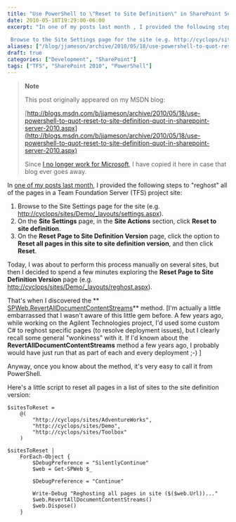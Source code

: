 ```yaml
---
title: "Use PowerShell to \"Reset to Site Definition\" in SharePoint Server 2010"
date: 2010-05-18T19:29:00-06:00
excerpt: "In one of my posts last month , I provided the following steps to \"reghost\" all of the pages in a Team Foundation Server (TFS) project site: 
 
 Browse to the Site Settings page for the site (e.g. http://cyclops/sites/Demo/_layouts/settings.aspx )...."
aliases: ["/blog/jjameson/archive/2010/05/18/use-powershell-to-quot-reset-to-site-definition-quot-in-sharepoint-server-2010.aspx"]
draft: true
categories: ["Development", "SharePoint"]
tags: ["TFS", "SharePoint 2010", "PowerShell"]
---
```


> **Note**
>
> This post originally appeared on my MSDN blog:
>
> [http://blogs.msdn.com/b/jjameson/archive/2010/05/18/use-powershell-to-quot-reset-to-site-definition-quot-in-sharepoint-server-2010.aspx](http://blogs.msdn.com/b/jjameson/archive/2010/05/18/use-powershell-to-quot-reset-to-site-definition-quot-in-sharepoint-server-2010.aspx)
>
> Since
> [I no longer work for Microsoft](/blog/jjameson/2011/09/02/last-day-with-microsoft),
> I have copied it here in case that blog ever goes away.

In
[one of my posts last month](/blog/jjameson/2010/05/04/upgrade-team-foundation-server-2008-to-tfs-2010-and-sharepoint-server-2010),
I provided the following steps to "reghost" all of the pages in a Team
Foundation Server (TFS) project site:

1. Browse to the Site Settings page for the site (e.g.
   [http://cyclops/sites/Demo/\_layouts/settings.aspx](http://cyclops/sites/Demo/_layouts/settings.aspx)).
2. On the **Site Settings** page, in the **Site Actions** section, click **Reset
   to site definition**.
3. On the **Reset Page to Site Definition Version** page, click the option to
   **Reset all pages in this site to site definition version**, and then click
   **Reset**.

Today, I was about to perform this process manually on several sites, but then I
decided to spend a few minutes exploring the **Reset Page to Site Definition
Version** page (e.g.
[http://cyclops/sites/Demo/\_layouts/reghost.aspx](http://cyclops/sites/Demo/_layouts/reghost.aspx)).

That's when I discovered the **
[SPWeb.RevertAllDocumentContentStreams](http://msdn.microsoft.com/en-us/library/microsoft.sharepoint.spweb.revertalldocumentcontentstreams.aspx)**
method. [I'm actually a little embarrassed that I wasn't aware of this little
gem before. A few years ago, while working on the Agilent Technologies project,
I'd used some custom C# to reghost specific pages (to resolve deployment
issues), but I clearly recall some general "wonkiness" with it. If I'd known
about the **RevertAllDocumentContentStreams** method a few years ago, I probably
would have just run that as part of each and every deployment ;-) ]

Anyway, once you know about the method, it's very easy to call it from
PowerShell.

Here's a little script to reset all pages in a list of sites to the site
definition version:

```
$sitesToReset =
    @(
        "http://cyclops/sites/AdventureWorks",
        "http://cyclops/sites/Demo",
        "http://cyclops/sites/Toolbox"
    )

$sitesToReset |
    ForEach-Object {
        $DebugPreference = "SilentlyContinue"
        $web = Get-SPWeb $_

        $DebugPreference = "Continue"

        Write-Debug "Reghosting all pages in site ($($web.Url))..."
        $web.RevertAllDocumentContentStreams()
        $web.Dispose()
    }
```

